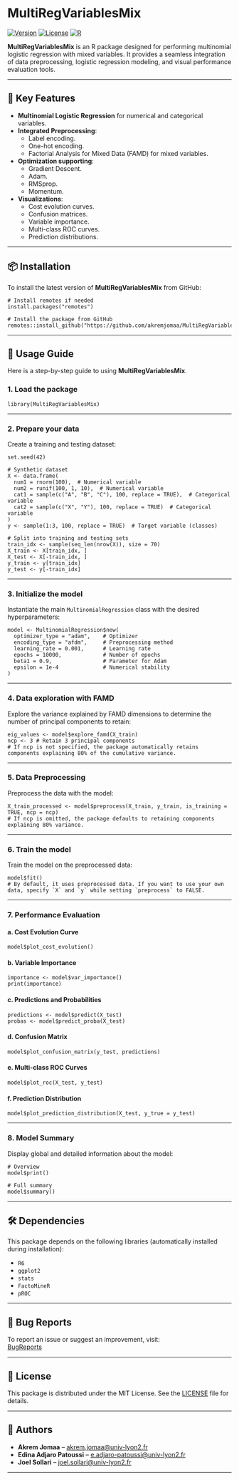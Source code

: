 
# MultiRegVariablesMix

[![Version](https://img.shields.io/badge/version-0.1.0-blue.svg)](https://github.com/akremjomaa/MultiRegVariablesMix)
[![License](https://img.shields.io/badge/license-MIT-green.svg)](https://opensource.org/licenses/MIT)
[![R](https://img.shields.io/badge/built%20with-R-blue.svg)](https://www.r-project.org/)

**MultiRegVariablesMix** is an R package designed for performing multinomial logistic regression with mixed variables. It provides a seamless integration of data preprocessing, logistic regression modeling, and visual performance evaluation tools.

---

## 🚀 Key Features

- **Multinomial Logistic Regression** for numerical and categorical variables.
- **Integrated Preprocessing**:
  - Label encoding.
  - One-hot encoding.
  - Factorial Analysis for Mixed Data (FAMD) for mixed variables.
- **Optimization supporting**:
  - Gradient Descent.
  - Adam.
  - RMSprop.
  - Momentum.
- **Visualizations**:
  - Cost evolution curves.
  - Confusion matrices.
  - Variable importance.
  - Multi-class ROC curves.
  - Prediction distributions.

---

## 📦 Installation

To install the latest version of **MultiRegVariablesMix** from GitHub:

```
# Install remotes if needed
install.packages("remotes")

# Install the package from GitHub
remotes::install_github("https://github.com/akremjomaa/MultiRegVariablesMix.git")
```

---

## 🔧 Usage Guide

Here is a step-by-step guide to using **MultiRegVariablesMix**.

### 1. Load the package

```
library(MultiRegVariablesMix)
```

---

### 2. Prepare your data

Create a training and testing dataset:

```
set.seed(42)

# Synthetic dataset
X <- data.frame(
  num1 = rnorm(100),  # Numerical variable
  num2 = runif(100, 1, 10),  # Numerical variable
  cat1 = sample(c("A", "B", "C"), 100, replace = TRUE),  # Categorical variable
  cat2 = sample(c("X", "Y"), 100, replace = TRUE)  # Categorical variable
)
y <- sample(1:3, 100, replace = TRUE)  # Target variable (classes)

# Split into training and testing sets
train_idx <- sample(seq_len(nrow(X)), size = 70)
X_train <- X[train_idx, ]
X_test <- X[-train_idx, ]
y_train <- y[train_idx]
y_test <- y[-train_idx]
```

---

### 3. Initialize the model

Instantiate the main `MultinomialRegression` class with the desired hyperparameters:

```
model <- MultinomialRegression$new(
  optimizer_type = "adam",    # Optimizer
  encoding_type = "afdm",     # Preprocessing method
  learning_rate = 0.001,      # Learning rate
  epochs = 10000,             # Number of epochs
  beta1 = 0.9,                # Parameter for Adam
  epsilon = 1e-4              # Numerical stability
)
```

---

### 4. Data exploration with FAMD

Explore the variance explained by FAMD dimensions to determine the number of principal components to retain:

```
eig_values <- model$explore_famd(X_train)
ncp <- 3 # Retain 3 principal components
# If ncp is not specified, the package automatically retains components explaining 80% of the cumulative variance.
```

---

### 5. Data Preprocessing

Preprocess the data with the model:

```
X_train_processed <- model$preprocess(X_train, y_train, is_training = TRUE, ncp = ncp)
# If ncp is omitted, the package defaults to retaining components explaining 80% variance.
```

---

### 6. Train the model

Train the model on the preprocessed data:

```
model$fit()
# By default, it uses preprocessed data. If you want to use your own data, specify `X` and `y` while setting `preprocess` to FALSE.
```

---

### 7. Performance Evaluation

#### a. Cost Evolution Curve

```
model$plot_cost_evolution()
```

#### b. Variable Importance

```
importance <- model$var_importance()
print(importance)
```

#### c. Predictions and Probabilities

```
predictions <- model$predict(X_test)
probas <- model$predict_proba(X_test)
```

#### d. Confusion Matrix

```
model$plot_confusion_matrix(y_test, predictions)
```

#### e. Multi-class ROC Curves

```
model$plot_roc(X_test, y_test)
```

#### f. Prediction Distribution

```
model$plot_prediction_distribution(X_test, y_true = y_test)
```

---

### 8. Model Summary

Display global and detailed information about the model:

```
# Overview
model$print()
```

```
# Full summary
model$summary()
```

---

## 🛠️ Dependencies

This package depends on the following libraries (automatically installed during installation):

- `R6`
- `ggplot2`
- `stats`
- `FactoMineR`
- `pROC`

---

## 🐞 Bug Reports

To report an issue or suggest an improvement, visit:  
[BugReports](https://github.com/akremjomaa/MultiRegVariablesMix/issues)

---

## 📄 License

This package is distributed under the MIT License. See the [LICENSE](https://github.com/akremjomaa/MultiRegVariablesMix/blob/master/LICENSE.md) file for details.

---

## 👥 Authors

- **Akrem Jomaa** – [akrem.jomaa@univ-lyon2.fr](mailto:akrem.jomaa@univ-lyon2.fr)
- **Edina Adjaro Patoussi** – [e.adjaro-patoussi@univ-lyon2.fr](mailto:e.adjaro-patoussi@univ-lyon2.fr)
- **Joel Sollari** – [joel.sollari@univ-lyon2.fr](mailto:joel.sollari@univ-lyon2.fr)

---
